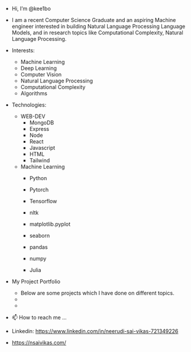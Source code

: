 - Hi, I’m @kee1bo
- I am a recent Computer Science Graduate and an aspiring Machine engineer interested in building Natural Language                 Processing Language Models, and in research topics like Computational Complexity, Natural Language Processing. 

   

    
- Interests:
  - Machine Learning
  - Deep Learning
  - Computer Vision
  - Natural Language Processing
  - Computational Complexity
  - Algorithms

- Technologies:
  
  - WEB-DEV
    - MongoDB
    - Express
    - Node
    - React
    - Javascript
    - HTML
    - Tailwind
  - Machine Learning
    - Python
    - Pytorch
    - Tensorflow
    - nltk
    - matplotlib.pyplot
    - seaborn
    - pandas
    - numpy
    
    - Julia

- My Project Portfolio
  - Below are some projects which I have done on different topics.
  - 
  -   
- 📫 How to reach me ...
- Linkedin: https://www.linkedin.com/in/neerudi-sai-vikas-721349226
- https://nsaivikas.com/


<!---
kee1bo/kee1bo is a ✨ special ✨ repository because its `README.md` (this file) appears on your GitHub profile.
You can click the Preview link to take a look at your changes.
--->
